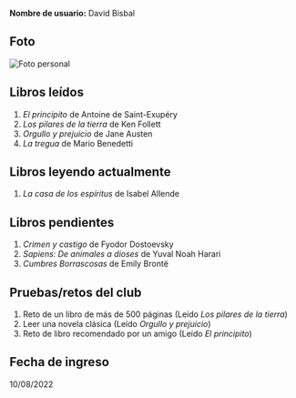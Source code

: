 **Nombre de usuario:** David Bisbal

## Foto 
![Foto personal](https://encrypted-tbn1.gstatic.com/images?q=tbn:ANd9GcQNoD2k9NmwUSsWcRhSq-vp_YdXjuBSmZYgxSol6p3LSJD9j2B5VGp0Sru524leowo28-cYhpRdJCOAkIUn522kOQ) 

## Libros leídos
1. *El principito* de Antoine de Saint-Exupéry  
2. *Los pilares de la tierra* de Ken Follett  
3. *Orgullo y prejuicio* de Jane Austen  
4. *La tregua* de Mario Benedetti

## Libros leyendo actualmente
1. *La casa de los espíritus* de Isabel Allende  

## Libros pendientes
1. *Crimen y castigo* de Fyodor Dostoevsky  
2. *Sapiens: De animales a dioses* de Yuval Noah Harari  
3. *Cumbres Borrascosas* de Emily Brontë  

## Pruebas/retos del club
1. Reto de un libro de más de 500 páginas (Leído *Los pilares de la tierra*)  
2. Leer una novela clásica (Leído *Orgullo y prejuicio*)  
3. Reto de libro recomendado por un amigo (Leído *El principito*)  

## Fecha de ingreso
10/08/2022